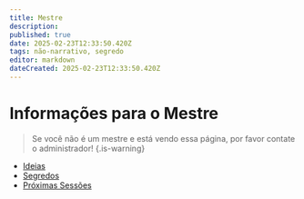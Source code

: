 ```yaml
---
title: Mestre
description: 
published: true
date: 2025-02-23T12:33:50.420Z
tags: não-narrativo, segredo
editor: markdown
dateCreated: 2025-02-23T12:33:50.420Z
---
```


# Informações para o Mestre

> Se você não é um mestre e está vendo essa página, por favor contate o administrador!
{.is-warning}

- [Ideias](/mestre/ideias)
- [Segredos](/mestre/segredos)
- [Próximas Sessões](/mestre/proximo)
